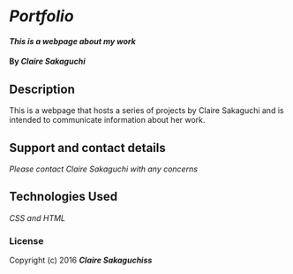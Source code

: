 # _Portfolio_

#### _This is a webpage about my work_

#### By _**Claire Sakaguchi**_

## Description

This is a webpage that hosts a series of projects by Claire Sakaguchi and is intended to communicate information about her work.



## Support and contact details

_Please contact Claire Sakaguchi with any concerns_

## Technologies Used

_CSS and HTML_

### License

Copyright (c) 2016 **_Claire Sakaguchiss_**